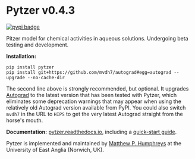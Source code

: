 # Pytzer v0.4.3

[![pypi badge](https://img.shields.io/pypi/v/pytzer.svg?style=popout)](https://pypi.org/project/pytzer/)

Pitzer model for chemical activities in aqueous solutions. Undergoing beta testing and development.

**Installation:**

    pip install pytzer
    pip install git+https://github.com/mvdh7/autograd#egg=autograd --upgrade --no-cache-dir

The second line above is strongly recommended, but optional. It upgrades [Autograd](https://github.com/HIPS/autograd) to the latest version that has been tested with Pytzer, which eliminates some deprecation warnings that may appear when using the relatively old Autograd version available from PyPI. You could also switch `mvdh7` in the URL to `HIPS` to get the very latest Autograd straight from the horse's mouth.

**Documentation:** [pytzer.readthedocs.io](https://pytzer.readthedocs.io/en/latest/), including a [quick-start guide](https://pytzer.readthedocs.io/en/latest/quick-start/).

Pytzer is implemented and maintained by [Matthew P. Humphreys](https://mvdh.xyz) at the University of East Anglia (Norwich, UK).
